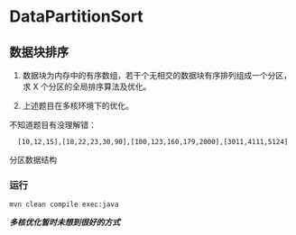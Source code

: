# DataPartitionSort

## 数据块排序

1. 数据块为内存中的有序数组，若干个无相交的数据块有序排列组成一个分区，求 X 个分区的全局排序算法及优化。

2. 上述题目在多核环境下的优化。

不知道题目有没理解错：
```
  [10,12,15],[18,22,23,30,90],[100,123,160,179,2000],[3011,4111,5124]
```
分区数据结构 

### 运行

```shell
mvn clean compile exec:java
```



***多核优化暂时未想到很好的方式***
